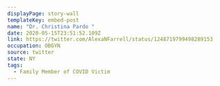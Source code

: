```yaml
---
displayPage: story-wall
templateKey: embed-post
name: "Dr. Christina Pardo "
date: 2020-05-15T23:51:52.109Z
link: https://twitter.com/AlexaNFarrell/status/1248719799498289153
occupation: OBGYN
source: twitter
state: NY
tags:
  - Family Member of COVID Victim
---
```

